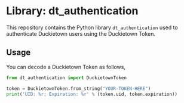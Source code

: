 # Library: dt_authentication

This repository contains the Python library `dt_authentication`
used to authenticate Duckietown users using the Duckietown Token.


## Usage

You can decode a Duckietown Token as follows,

```python
from dt_authentication import DuckietownToken

token = DuckietownToken.from_string("YOUR-TOKEN-HERE")
print('UID: %r; Expiration: %r' % (token.uid, token.expiration))
```
